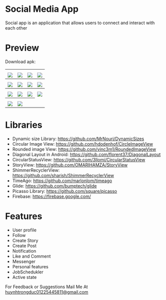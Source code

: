 # Social Media App
Social app is an application that allows users to connect and interact with each other
# Preview
Download apk: 
<table style="width:100%">
  <tr>
    <th></th>
    <th></th>
    <th></th>
    <th></th>
  </tr>
  <tr>
    <td><img src="screenshots/img14.jpg"/></td>
    <td><img src="screenshots/img1.jpg"/></td>
    <td><img src="screenshots/img2.jpg"/></td>
    <td><img src="screenshots/img3.jpg"/></td>
  </tr>
   <tr>
      <th></th>
      <th></th>
      <th></th>
      <th></th>
    </tr>
    <tr>
      <td><img src="screenshots/img4.jpg"/></td>
      <td><img src="screenshots/img5.jpg"/></td>
      <td><img src="screenshots/img6.jpg"/></td>
      <td><img src="screenshots/img7.jpg"/></td>
    </tr>
    <tr>
      <th></th>
      <th></th>
      <th></th>
      <th></th>
    </tr>
    <tr>
      <td><img src="screenshots/img8.jpg"/></td>
      <td><img src="screenshots/img9.jpg"/></td>
      <td><img src="screenshots/img10.jpg"/></td>
      <td><img src="screenshots/img11.jpg"/></td>
    </tr>
    <tr>
      <th></th>
      <th></th>
      <th></th>
    </tr>
    <tr>
      <td><img src="screenshots/img12.jpg"/></td>
      <td><img src="screenshots/img13.jpg"/></td>
    </tr>
  <table/>
  
# Libraries
- Dynamic size Library: https://github.com/MrNouri/DynamicSizes
- Circular Image View: https://github.com/hdodenhof/CircleImageView
- Rounded image View: https://github.com/vinc3m1/RoundedImageView
- Diagonal Layout in Android: https://github.com/florent37/DiagonalLayout
- CircularStatusView: https://github.com/3llomi/CircularStatusView
- StoryView: https://github.com/OMARIHAMZA/StoryView
- ShimmerRecyclerView: https://github.com/sharish/ShimmerRecyclerView
- TimeAgo: https://github.com/marlonlom/timeago
- Glide: https://github.com/bumptech/glide
- Picasso Library: https://github.com/square/picasso
- Firebase: https://firebase.google.com/

# Features
- User profile
- Follow
- Create Story
- Create Post
- Notification
- Like and Comment
- Messenger
- Personal features
- JobSchedukler
- Active state
  
For Feedback or Suggestions Mail Me At huynhtrongduc01225445811@gmail.com 
